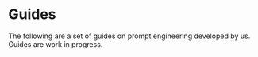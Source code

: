 # Guides
The following are a set of guides on prompt engineering developed by us. Guides are work in progress.